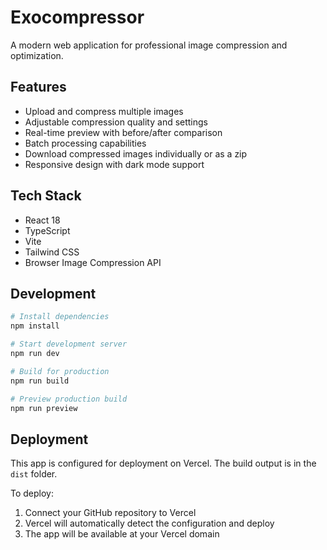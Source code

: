 # Exocompressor

A modern web application for professional image compression and optimization.

## Features

- Upload and compress multiple images
- Adjustable compression quality and settings
- Real-time preview with before/after comparison
- Batch processing capabilities
- Download compressed images individually or as a zip
- Responsive design with dark mode support

## Tech Stack

- React 18
- TypeScript
- Vite
- Tailwind CSS
- Browser Image Compression API

## Development

```bash
# Install dependencies
npm install

# Start development server
npm run dev

# Build for production
npm run build

# Preview production build
npm run preview
```

## Deployment

This app is configured for deployment on Vercel. The build output is in the `dist` folder.

To deploy:
1. Connect your GitHub repository to Vercel
2. Vercel will automatically detect the configuration and deploy
3. The app will be available at your Vercel domain
